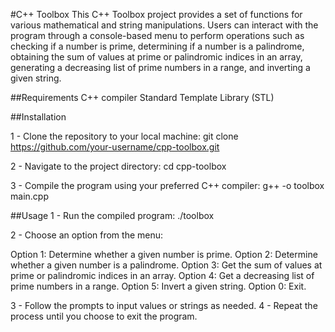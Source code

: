 
#C++ Toolbox
This C++ Toolbox project provides a set of functions for various mathematical and string manipulations. Users can interact with the program through a console-based menu to perform operations such as checking if a number is prime, determining if a number is a palindrome, obtaining the sum of values at prime or palindromic indices in an array, generating a decreasing list of prime numbers in a range, and inverting a given string.

##Requirements
C++ compiler
Standard Template Library (STL)

##Installation

1 - Clone the repository to your local machine:
git clone https://github.com/your-username/cpp-toolbox.git

2 - Navigate to the project directory:
cd cpp-toolbox

3 - Compile the program using your preferred C++ compiler:
g++ -o toolbox main.cpp

##Usage
1 - Run the compiled program:
./toolbox

2 - Choose an option from the menu:

Option 1: Determine whether a given number is prime.
Option 2: Determine whether a given number is a palindrome.
Option 3: Get the sum of values at prime or palindromic indices in an array.
Option 4: Get a decreasing list of prime numbers in a range.
Option 5: Invert a given string.
Option 0: Exit.

3 - Follow the prompts to input values or strings as needed.
4 - Repeat the process until you choose to exit the program.
